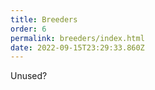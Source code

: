 ```yaml
---
title: Breeders
order: 6
permalink: breeders/index.html
date: 2022-09-15T23:29:33.860Z
---
```

U﻿nused?

